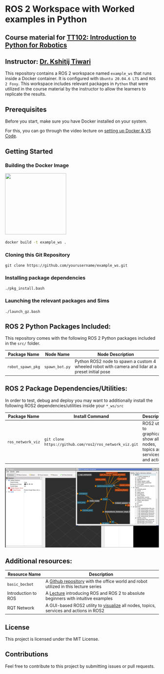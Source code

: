 # ROS 2 Workspace with Worked examples in Python
## Course material for [TT102: Introduction to Python for Robotics](https://www.youtube.com/playlist?list=PL1gZJiDypBN4ZYK7Z7EjGrAHSxRekjWwb)
## Instructor: [Dr. Kshitij Tiwari](https://kshitijtiwari.com/)



This repository contains a ROS 2 workspace named `example_ws` that runs inside a Docker container. It is configured with `Ubuntu 20.04.6 LTS` and `ROS 2 Foxy`. This workspace includes relevant packages in `Python` that were utilized in the course material by the instructor to allow the learners to replicate the results.

## Prerequisites

Before you start, make sure you have Docker installed on your system.

For this, you can go through the video lecture on [setting up Docker & VS Code](https://youtu.be/YgSkzPHKqhg?si=kYteMMlGn7VWomqJ).

## Getting Started

### Building the Docker Image

<img src="https://upload.wikimedia.org/wikipedia/commons/2/21/ROS2_Foxy_Fitzroy_poster.png" width="200" height="200">

```bash
docker build -t example_ws .
```

### Cloning this Git Repository
```
git clone https://github.com/yourusername/example_ws.git
```

### Installing package dependencies
```
./pkg_install.bash
```

### Launching the relevant packages and Sims
```
./launch_gz.bash
```


## ROS 2 Python Packages Included:
This repository comes with the following ROS 2 Python packages included in the `src/` folder.

| Package Name | Node Name | Node Description |
|--------------|-----------|-----------|
| `robot_spawn_pkg` | `spawn_bot.py` | Python ROS2 node to spawn a custom 4 wheeled robot with camera and lidar at a preset initial pose|

## ROS 2 Package Dependencies/Utilities:
In order to test, debug and deploy you may want to additionally install the following ROS2 dependencies/utilities inside your `*_ws/src`

| Package Name | Install Command | Description |
|--------------|-----------|-----------|
| `ros_network_viz` | `git clone https://github.com/ros2/ros_network_viz.git` | ROS2 utility to graphically show all nodes, topics and services and actions|

![RQT Network Visualizer Utility for ROS2](images/rqt_network_viz.png)


## Additional resources:
| Resource Name | Description |
|-----------|-----------|
| `basic_bocbot` | A [Github repository](https://github.com/bunchofcoders/basic_bocbot/tree/master) with the office world and robot utilized in this lecture series |
| Introduction to ROS | A [Lecture](https://youtu.be/98AcSbtm2tI?si=CcaCErnL9YAtFSol) introducing ROS and ROS 2 to absolute beginners with intuitive examples|
| RQT Network | A GUI-based ROS2 utility to [visualize](https://github.com/ktiwari9/ros_network_viz) all nodes, topics, services and actions in ROS2|

## License
This project is licensed under the MIT License.

## Contributions
Feel free to contribute to this project by submitting issues or pull requests.
